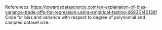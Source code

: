 References: https://towardsdatascience.com/an-explanation-of-bias-variance-trade-offs-for-regression-using-empirical-testing-d6935140139f
Code for bias and variance with respect to degree of polynomial and sampled dataset size.